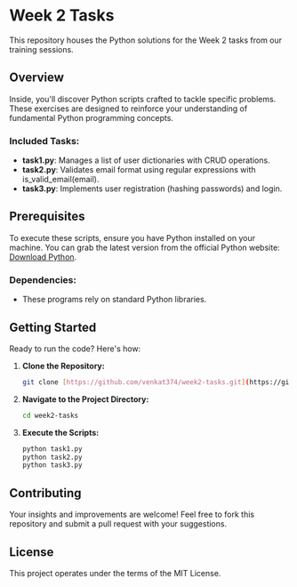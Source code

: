 # Week 2 Tasks

This repository houses the Python solutions for the Week 2 tasks from our training sessions.

## Overview

Inside, you'll discover Python scripts crafted to tackle specific problems. These exercises are designed to reinforce your understanding of fundamental Python programming concepts.

### Included Tasks:

* **task1.py**: Manages a list of user dictionaries with CRUD operations.
* **task2.py**: Validates email format using regular expressions with is_valid_email(email).
* **task3.py**: Implements user registration (hashing passwords) and login.

## Prerequisites

To execute these scripts, ensure you have Python installed on your machine. You can grab the latest version from the official Python website: [Download Python](https://www.python.org/downloads/).

### Dependencies:

* These programs rely on standard Python libraries.

## Getting Started

Ready to run the code? Here's how:

1.  **Clone the Repository:**
    ```bash
    git clone [https://github.com/venkat374/week2-tasks.git](https://github.com/venkat374/week2-tasks.git)
    ```
2.  **Navigate to the Project Directory:**
    ```bash
    cd week2-tasks
    ```
3.  **Execute the Scripts:**
    ```bash
    python task1.py
    python task2.py
    python task3.py
    ```

## Contributing

Your insights and improvements are welcome! Feel free to fork this repository and submit a pull request with your suggestions.

## License

This project operates under the terms of the MIT License.
